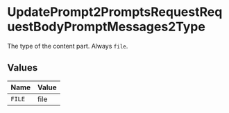 # UpdatePrompt2PromptsRequestRequestBodyPromptMessages2Type

The type of the content part. Always `file`.


## Values

| Name   | Value  |
| ------ | ------ |
| `FILE` | file   |
